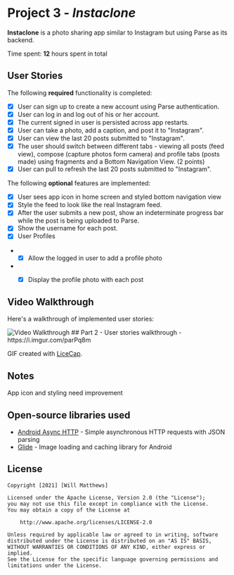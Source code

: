 # Project 3 - *Instaclone*

**Instaclone** is a photo sharing app similar to Instagram but using Parse as its backend.

Time spent: **12** hours spent in total

## User Stories

The following **required** functionality is completed:

- [X] User can sign up to create a new account using Parse authentication.
- [X] User can log in and log out of his or her account.
- [X] The current signed in user is persisted across app restarts.
- [X] User can take a photo, add a caption, and post it to "Instagram".
- [X] User can view the last 20 posts submitted to "Instagram".
- [X] The user should switch between different tabs - viewing all posts (feed view), compose (capture photos form camera) and profile tabs (posts made) using fragments and a Bottom Navigation View. (2 points)
- [X] User can pull to refresh the last 20 posts submitted to "Instagram".

The following **optional** features are implemented:

- [X] User sees app icon in home screen and styled bottom navigation view
- [X] Style the feed to look like the real Instagram feed.
- [X] After the user submits a new post, show an indeterminate progress bar while the post is being uploaded to Parse.
- [X] Show the username for each post.
- [X] User Profiles
- - [X] Allow the logged in user to add a profile photo
-  - [X] Display the profile photo with each post


## Video Walkthrough

Here's a walkthrough of implemented user stories:

<img src='https://i.imgur.com/k6T74BP.gif' title='Video Walkthrough' width='' alt='Video Walkthrough' />
## Part 2
- User stories walkthrough - https://i.imgur.com/parPq8m

GIF created with [LiceCap](http://www.cockos.com/licecap/).

## Notes
App icon and styling need improvement

## Open-source libraries used

- [Android Async HTTP](https://github.com/codepath/CPAsyncHttpClient) - Simple asynchronous HTTP requests with JSON parsing
- [Glide](https://github.com/bumptech/glide) - Image loading and caching library for Android

## License

    Copyright [2021] [Will Matthews]

    Licensed under the Apache License, Version 2.0 (the "License");
    you may not use this file except in compliance with the License.
    You may obtain a copy of the License at

        http://www.apache.org/licenses/LICENSE-2.0

    Unless required by applicable law or agreed to in writing, software
    distributed under the License is distributed on an "AS IS" BASIS,
    WITHOUT WARRANTIES OR CONDITIONS OF ANY KIND, either express or implied.
    See the License for the specific language governing permissions and
    limitations under the License.
